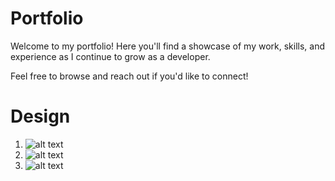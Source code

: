 # Portfolio

Welcome to my portfolio! Here you'll find a showcase of my work, skills, and experience as I continue to grow as a developer.

Feel free to browse and reach out if you'd like to connect!

# Design 

1) ![alt text](/design/image.png)
2) ![alt text](/design/image.png)
3) ![alt text](/design/image.png)